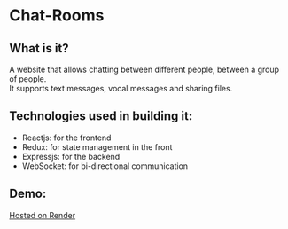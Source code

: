 # Chat-Rooms  

## What is it?

A website that allows chatting between different people, between a group of people.  
It supports text messages, vocal messages and sharing files.  

## Technologies used in building it:
  
 - Reactjs: for the frontend
 - Redux: for state management in the front
 - Expressjs: for the backend
 - WebSocket: for bi-directional communication

## Demo:

[Hosted on Render](https://chat-rooms-0rpc.onrender.com/)